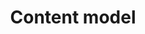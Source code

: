 ---
layout: glossary-documentation
sectionKey: Glossary
eleventyNavigation:
  parent: Glossary
title: Content model
details:
  'The content model is the output of doing content modelling.
  

  Content modelling divides content into its smallest reasonable pieces. Organising and classifying content so it can be understood and used by computers and humans.
  
  
  Content modelling defines:
  
  - the different kinds of content you have (or could have) in your domain
  
  - the [attributes](/glossary/attribute) that make up each content type
  
  - the relationships between the [content types](/glossary/content-type) and how they work together'
synonym:
  0:
    title:
    link:
    definition:
nonPreferred:
  0:
    title:
    link:
    definition:
doNotConfuse:
    0:
      title: Domain model
      link:
      definition: maps the core concepts and relationships of an organisation’s operating context
theme: Information layer
order: 1
---